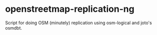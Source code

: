 # openstreetmap-replication-ng
Script for doing OSM (minutely) replication using osm-logical and joto's osmdbt.
